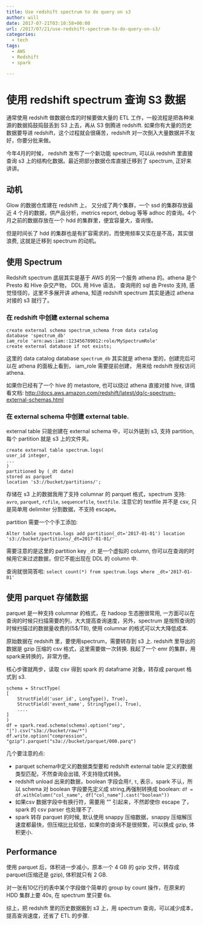 ```yaml
---
title: Use redshift spectrum to do query on s3
author: will
date: 2017-07-21T03:10:58+00:00
url: /2017/07/21/use-redshift-spectrum-to-do-query-on-s3/
categories:
  - tech
tags:
  - AWS
  - Redshift
  - spark

---
```

# 使用 redshift spectrum 查询 S3 数据

通常使用 redshift 做数据仓库的时候要做大量的 ETL 工作，一般流程是把各种来源的数据捣鼓捣鼓丢到 S3 上去，再从 S3 倒腾进 redshift. 如果你有大量的历史数据要导进 redshift，这个过程就会很痛苦，redshift 对一次倒入大量数据并不友好，你要分批来做。

今年4月的时候， redshift 发布了一个新功能 spectrum, 可以从 redshift 里直接查询 s3 上的结构化数据。最近把部分数据仓库直接迁移到了 spectrum, 正好来讲讲。

## 动机

Glow 的数据仓库建在 redshift 上， 又分成了两个集群，一个 ssd 的集群存放最近 4 个月的数据，供产品分析，metrics report, debug 等等 adhoc 的查询。4个月之前的数据存放在一个 hdd 的集群里，便宜容量大，查询慢。

但是时间长了 hdd 的集群也是有扩容需求的，而使用频率又实在是不高，其实很浪费, 这就是迁移到 spectrum 的动机。

## 使用 Spectrum

Redshift spectrum 底层其实是基于 AWS 的另一个服务 athena 的。athena 是个 Presto 和 Hive 杂交产物， DDL 用 Hive 语法， 查询用的 sql 由 Presto 支持, 感觉怪怪的，这里不多展开讲 athena, 知道 redshift spectrum 其实是通过 athena 对接的 s3 就行了。

### 在 redshift 中创建 external schema

    create external schema spectrum_schema from data catalog 
    database 'spectrum_db' 
    iam_role 'arn:aws:iam::123456789012:role/MySpectrumRole'
    create external database if not exists;
    

这里的 data catalog database `spectrum_db` 其实就是 athena 里的，创建完后可以在 athena 的面板上看到， iam_role 需要提前创建， 用来给 redshift 授权访问 athena.

如果你已经有了一个 hive 的 metastore, 也可以绕过 athena 直接对接 hive, 详情看文档: http://docs.aws.amazon.com/redshift/latest/dg/c-spectrum-external-schemas.html

### 在 external schema 中创建 external table.

external table 只能创建在 external schema 中，可以外链到 s3, 支持 partition, 每个 partition 就是 s3 上的文件夹。

    create external table spectrum.logs(
    user_id integer,
    ...
    )
    partitioned by (_dt date)
    stored as parquet
    location 's3://bucket/partitions/';
    

存储在 s3 上的数据我用了支持 columnar 的 parquet 格式，spectrum 支持: `avro`, `parquet`, `rcfile`, `sequencefile`, `textfile`. 注意它的 textfile 并不是 csv, 只是简单用 delimiter 分割数据，不支持 escape。

partition 需要一个个手工添加:

`Alter table spectrum.logs add partition(_dt='2017-01-01') location 's3://bucket/partitions/_dt=2017-01-01/'`

需要注意的是这里的 partition key `_dt` 是一个虚拟的 column, 你可以在查询的时候用它来过滤数据，但它不能出现在 DDL 的 column 中.

查询就很简答啦: `select count(*) from spectrum.logs where _dt='2017-01-01'`

## 使用 parquet 存储数据

parquet 是一种支持 columnar 的格式，在 hadoop 生态圈很常用, 一方面可以在查询的时候只扫描需要的列，大大提高查询速度，另外，spectrum 是按照查询的时候扫描过的数据量收费的(5$/TB), 使用 columnar 的格式可以大大降低成本.

原始数据在 redshift 里，要使用spectrum，需要转存到 s3 上. redshift 里导出的数据是 gzip 压缩的 csv 格式，这里需要做一次转换. 我起了一个 emr 的集群，用spark来转换的，非常方便。

核心步骤就两步，读取 csv 得到 spark 的 dataframe 对象，转存成 parquet 格式到 s3.

    schema = StructType(
    [
        StructField('user_id', LongType(), True),
        StructField('event_name', StringType(), True),
        ....
    ]
    )
    df = spark.read.schema(schema).option("sep", "|").csv("s3a://bucket/raw/*")
    df.write.option("compression", "gzip").parquet("s3a://bucket/parquet/000.parq")
    

几个要注意的点:

  * parquet schema中定义的数据类型要和 redshift external table 定义的数据类型匹配，不然查询会出错, 不支持隐式转换。
  * redshift unload 出来的数据，boolean 字段会用`f`, `t`, 表示，spark 不认，所以 schema 对 boolean 字段要先定义成 string,再强制转换成 boolean: `df = df.withColumn("col_name", df["col_name"].cast("boolean"))`
  * 如果csv 数据字段中有换行符，需要用 &#8220;&#8221; 引起来，不然即使你 escape 了，spark 的 csv parser 也处理不了.
  * spark 转存 parquet 的时候, 默认使用 snappy 压缩数据，snappy 压缩解压速度都最快，但压缩比比较低，如果你的查询不是很频繁，可以换成 gzip, 体积更小.

## Performance

使用 parquet 后，体积进一步减小，原本一个 4 GB 的 gzip 文件，转存成 parquet(压缩还是 gzip), 体积就只有 2 GB.

对一张有10亿行的表中某个字段做个简单的 group by count 操作，在原来的 HDD 集群上要 40s, 在 spectrum 里只要 6s.

综上，把 redshift 里的历史数据搬到 s3 上，用 spectrum 查询，可以减少成本，提高查询速度，还省了 ETL 的步骤.
